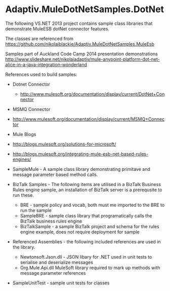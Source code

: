 Adaptiv.MuleDotNetSamples.DotNet
================================
The following VS.NET 2013 project contains sample class libraries that demonstrate MuleESB dotNet connector features.

The classes are referenced from https://github.com/nikolaiblackie/Adaptiv.MuleDotNetSamples.MuleEsb

Samples part of Auckland Code Camp 2014 presentation demonstrations  http://www.slideshare.net/nikolaiadaptiv/mule-anypoint-platform-dot-net-alice-in-a-java-integration-wonderland

References used to build samples:
* Dotnet Connector
  * http://www.mulesoft.org/documentation/display/current/DotNet+Connector 
* MSMQ Connector
 * http://www.mulesoft.org/documentation/display/current/MSMQ+Connector 
* Mule Blogs
 * http://blogs.mulesoft.org/solutions-for-microsoft/ 
 * http://blogs.mulesoft.org/integrating-mule-esb-net-based-rules-engines/ 

* SampleMule - A sample class library demonstrating primitave and message parameter based method calls.

* BizTalk Samples - The following items are utilised in a BizTalk Business Rules engine sample, an installation of BizTalk server is a prerequsite to run these. 
  * BRE	- sample policy and vocab, both must me imported to the BRE to run the sample
  * SampleBRE	- sample class library that programatically calls the BizTalk business rules engine
  * BizTalkSample	- a sample BizTalk project and schema for the rules engine example, does not require deployment for sample

* Referenced Assemblies - the following included references are used in the library.
  * Newtonsoft.Json.dll	- JSON libary for .NET used in unit tests to serialise and deserialize messages
  * Org.Mule.Api.dll	MuleSoft library required to mark up methods with message parameter references

* SampleUnitTest - sample unit tests for classes
